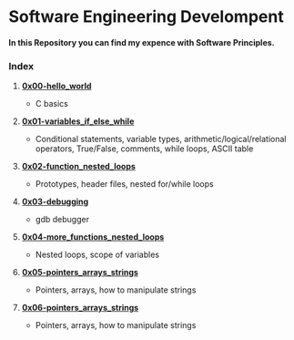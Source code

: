 # Software Engineering Develompent  
#### In this Repository you can find my expence with Software Principles.  
### Index  

1. [**0x00-hello_world**](https://github.com/Joanfa7/holbertonschool-low_level_programming/tree/main/0x00-hello_world)  
	* C basics  

2. [**0x01-variables_if_else_while**](https://github.com/Joanfa7/holbertonschool-low_level_programming/tree/main/0x01-variables_if_else_while)
	*  Conditional statements, variable types, arithmetic/logical/relational operators, True/False, comments, while loops, ASCII table

3. [**0x02-function_nested_loops**](https://github.com/Joanfa7/holbertonschool-low_level_programming/tree/main/0x02-functions_nested_loops)
	* Prototypes, header files, nested for/while loops

4. [**0x03-debugging**](https://github.com/Joanfa7/holbertonschool-low_level_programming/tree/main/0x03-debugging)
	* gdb debugger

5. [**0x04-more_functions_nested_loops**](https://github.com/Joanfa7/holbertonschool-low_level_programming/tree/main/0x04-more_functions_nested_loops)
	* Nested loops, scope of variables

6. [**0x05-pointers_arrays_strings**](https://github.com/Joanfa7/holbertonschool-low_level_programming/tree/main/0x05-pointers_arrays_strings)
	* Pointers, arrays, how to manipulate strings

7. [**0x06-pointers_arrays_strings**](https://github.com/Joanfa7/holbertonschool-low_level_programming/tree/main/0x06-pointers_arrays_strings)
	* Pointers, arrays, how to manipulate strings
